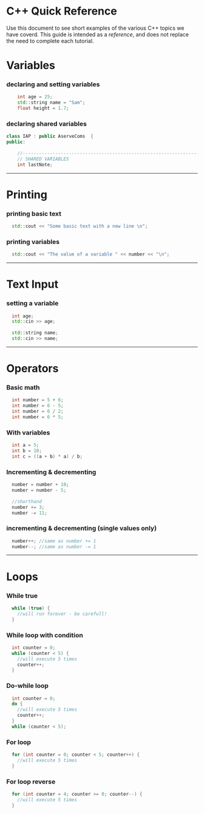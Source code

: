 # C++ Quick Reference

Use this document to see short examples of the various C++ topics we have coverd. This guide is intended as a *reference*, and does not replace the need to complete each tutorial.


# Variables

### declaring and setting variables

```cpp
    int age = 25;
    std::string name = "Sam";
    float height = 1.7;
```

### declaring shared variables

```cpp
class IAP : public AserveComs  {
public:
    
    //---------------------------------------------------------------------------------
    // SHARED VARIABLES
    int lastNote;
```

<hr>

# Printing

### printing basic text

```cpp
  std::cout << "Some basic text with a new line \n";
```

### printing variables

```cpp    
  std::cout << "The value of a variable " << number << "\n";
```

<hr>

# Text Input

### setting a variable
```cpp
  int age;
  std::cin >> age;
    
  std::string name;
  std::cin >> name;
```

<hr>

# Operators

### Basic math

```cpp
  int number = 5 + 6;
  int number = 6 - 5;
  int number = 6 / 2;
  int number = 6 * 5;
  ```
  
### With variables
```cpp
  int a = 5;
  int b = 10;
  int c = ((a + b) * a) / b;
```
### Incrementing & decrementing

```cpp
  number = number + 10;
  number = number - 5;
  
  //shorthand
  number += 3;  
  number -= 11;
```
### incrementing & decrementing (single values only)

```cpp
  number++; //same as number += 1
  number--; //same as number -= 1
```

<hr>

# Loops

### While true

```cpp
  while (true) {
    //will run forever - be carefull!
  }
```

### While loop with condition

```cpp
  int counter = 0;
  while (counter < 5) {
    //will execute 5 times
    counter++;
  }
```

### Do-while loop

```cpp
  int counter = 0;
  do {
    //will execute 5 times
    counter++;
  }
  while (counter < 5);
```

### For loop
```cpp
  for (int counter = 0; counter < 5; counter++) {
    //will execute 5 times
  }
```
### For loop reverse
```cpp
  for (int counter = 4; counter >= 0; counter--) {
    //will execute 5 times
  }
```

  

  
